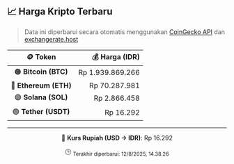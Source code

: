 

<!-- HARGA_KRIPTO -->
## 📈 Harga Kripto Terbaru

> Data ini diperbarui secara otomatis menggunakan [CoinGecko API](https://www.coingecko.com/) dan [exchangerate.host](https://exchangerate.host/)

<div align="center">

| 🪙 Token | 💰 Harga (IDR) |
|:------:|---------------:|
| 🟠 **Bitcoin (BTC)**   | Rp 1.939.869.266 |
| 🔵 **Ethereum (ETH)**  | Rp 70.287.981 |
| 🟣 **Solana (SOL)**    | Rp 2.866.458 |
| 🟢 **Tether (USDT)**   | Rp 16.292 |

---

💱 **Kurs Rupiah (USD → IDR)**: Rp 16.292

🕒 <sub>Terakhir diperbarui: 12/8/2025, 14.38.26</sub>

</div>
<!-- /HARGA_KRIPTO -->